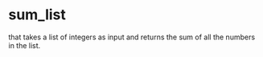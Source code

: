 # sum_list
that takes a list of integers as input and returns the sum of all the numbers in the list.
